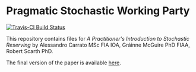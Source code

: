 # Pragmatic Stochastic Working Party

[![Travis-CI Build Status](https://travis-ci.org/mages/PSRWP.svg?branch=master)](https://travis-ci.org/mages/PSRWP) 

This repository contains files for *A Practitioner's Introduction to Stochastic Reserving* by Alessandro Carrato MSc FIA IOA, Gráinne McGuire PhD FIAA, Robert Scarth PhD.

The final version of the paper is available [here](http://mages.github.io/PSRWP/).
